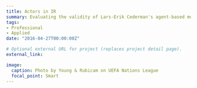 ```yaml
---
title: Actors in IR
summary: Evaluating the validity of Lars-Erik Cederman's agent-based model.
tags:
- Professional
- Applied
date: "2016-04-27T00:00:00Z"

# Optional external URL for project (replaces project detail page).
external_link:

image:
  caption: Photo by Young & Rubicam on UEFA Nations League
  focal_point: Smart
---
```

